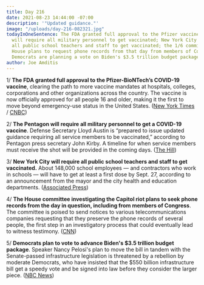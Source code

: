 ```yaml
---
title: Day 216
date: 2021-08-23 14:44:00 -07:00
description: '"Updated guidance."'
image: "/uploads/day-216-082321.jpg"
todayInOneSentence: The FDA granted full approval to the Pfizer vaccine; the Pentagon
  will require all military personnel to get vaccinated; New York City is requiring
  all public school teachers and staff to get vaccinated; the 1/6 committee in the
  House plans to request phone records from that day from members of Congress; and
  Democrats are planning a vote on Biden's $3.5 trillion budget package.
author: Joe Amditis
---
```


1/ **The FDA granted full approval to the Pfizer-BioNTech’s COVID-19 vaccine**, clearing the path to more vaccine mandates at hospitals, colleges, corporations and other organizations across the country. The vaccine is now officially approved for all people 16 and older, making it the first to move beyond emergency-use status in the United States. ([New York Times](https://www.nytimes.com/2021/08/23/us/politics/fda-approval-pfizer-vaccine.html) / [CNBC](https://www.cnbc.com/2021/08/23/fda-pfizer-biontech-covid-vaccine-wins-full-approval-clearing-path-to-mandates.html))

2/ **The Pentagon will require all military personnel to get a COVID-19 vaccine**. Defense Secretary Lloyd Austin is “prepared to issue updated guidance requiring all service members to be vaccinated,” according to Pentagon press secretary John Kirby. A timeline for when service members must receive the shot will be provided in the coming days. ([The Hill](https://thehill.com/policy/defense/568996-pentagon-to-mandate-covid-19-vaccine-for-military))

3/ **New York City will require all public school teachers and staff to get vaccinated.** About 148,000 school employees — and contractors who work in schools — will have to get at least a first dose by Sept. 27, according to an announcement from the mayor and the city health and education departments. ([Associated Press](https://apnews.com/article/health-education-coronavirus-pandemic-676f2a2c63b4136360f8ea3682f48287))

4/ **The House committee investigating the Capitol riot plans to seek phone records from the day in question, including from members of Congress**. The committee is poised to send notices to various telecommunications companies requesting that they preserve the phone records of several people, the first step in an investigatory process that could eventually lead to witness testimony. ([CNN](https://www.cnn.com/2021/08/23/politics/january-6-house-committee-phone-records-members-of-congress/index.html))

5/ **Democrats plan to vote to advance Biden's $3.5 trillion budget package**. Speaker Nancy Pelosi's plan to move the bill in tandem with the Senate-passed infrastructure legislation is threatened by a rebellion by moderate Democrats, who have insisted that the $550 billion infrastructure bill get a speedy vote and be signed into law before they consider the larger piece. ([NBC News](https://www.nbcnews.com/politics/congress/house-returns-democrats-plan-vote-advance-biden-s-3-5-n1277403))
